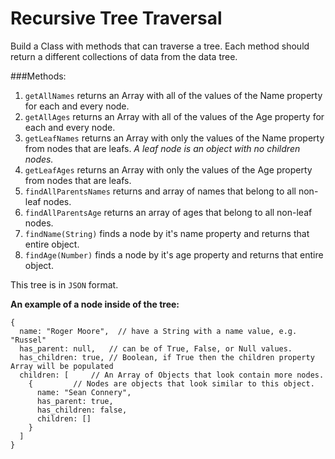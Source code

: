 # Recursive Tree Traversal
Build a Class with methods that can traverse a tree. Each method should return a different collections of data from the data tree.

###Methods:
1. `getAllNames` returns an Array with all of the values of the Name property for each and every node.
2. `getAllAges` returns an Array with all of the values of the Age property for each and every node.
3. `getLeafNames` returns an Array with only the values of the Name property from nodes that are leafs. *A leaf node is an object with no children nodes.*
4. `getLeafAges` returns an Array with only the values of the Age property from nodes that are leafs.
5. `findAllParentsNames` returns and array of names that belong to all non-leaf nodes.
6. `findAllParentsAge` returns an array of ages that belong to all non-leaf nodes.
7. `findName(String)` finds a node by it's name property and returns that entire object.
8. `findAge(Number)` finds a node by it's age property and returns that entire object.

This tree is in `JSON` format.

**An example of a node inside of the tree:**

````
{
  name: "Roger Moore",  // have a String with a name value, e.g. "Russel"
  has_parent: null,   // can be of True, False, or Null values.
  has_children: true, // Boolean, if True then the children property Array will be populated
  children: [     // An Array of Objects that look contain more nodes.
    {         // Nodes are objects that look similar to this object.
      name: "Sean Connery",
      has_parent: true,
      has_children: false,
      children: []
    }
  ]
}
    
````

